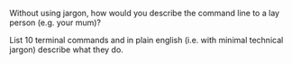 Without using jargon, how would you describe the command line to a lay person (e.g. your mum)?

 List 10 terminal commands and in plain english (i.e. with minimal technical jargon) describe what they do.
